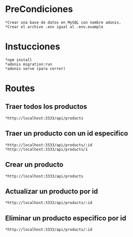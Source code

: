 # PreCondiciones
    *Crear una base de datos en MySQL con nombre adonis.
    *Crear el archivo .env igual al .env.example

# Instucciones
    *npm install
    *adonis migration:run
    *adonis serve (para correr)

# Routes

## Traer todos los productos
    *http://localhost:3333/api/products

## Traer un producto con un id especifico
    *http://localhost:3333/api/products/:id   
    *http://localhost:3333/api/products/1

## Crear un producto
    *http://localhost:3333/api/products

## Actualizar un producto por id
    *http://localhost:3333/api/products/:id    

## Eliminar un producto especifico por id
    *http://localhost:3333/api/products/:id   